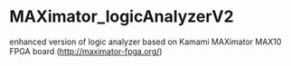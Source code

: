 # MAXimator_logicAnalyzerV2
enhanced version of logic analyzer based on Kamami MAXimator MAX10 FPGA board (http://maximator-fpga.org/)
